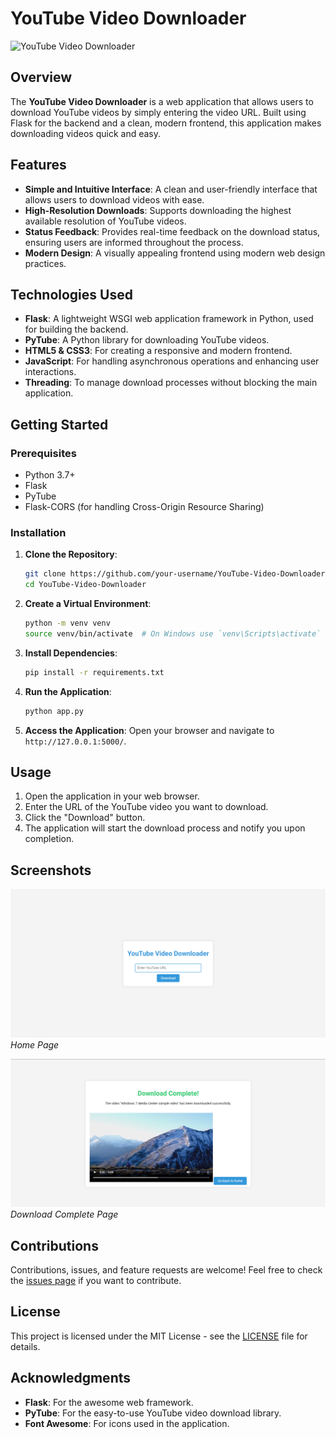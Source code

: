 # YouTube Video Downloader

![YouTube Video Downloader](https://upload.wikimedia.org/wikipedia/commons/0/09/YouTube_full-color_icon_%282017%29.svg)

## Overview

The **YouTube Video Downloader** is a web application that allows users to download YouTube videos by simply entering the video URL. Built using Flask for the backend and a clean, modern frontend, this application makes downloading videos quick and easy. 

## Features

- **Simple and Intuitive Interface**: A clean and user-friendly interface that allows users to download videos with ease.
- **High-Resolution Downloads**: Supports downloading the highest available resolution of YouTube videos.
- **Status Feedback**: Provides real-time feedback on the download status, ensuring users are informed throughout the process.
- **Modern Design**: A visually appealing frontend using modern web design practices.

## Technologies Used

- **Flask**: A lightweight WSGI web application framework in Python, used for building the backend.
- **PyTube**: A Python library for downloading YouTube videos.
- **HTML5 & CSS3**: For creating a responsive and modern frontend.
- **JavaScript**: For handling asynchronous operations and enhancing user interactions.
- **Threading**: To manage download processes without blocking the main application.

## Getting Started

### Prerequisites

- Python 3.7+
- Flask
- PyTube
- Flask-CORS (for handling Cross-Origin Resource Sharing)

### Installation

1. **Clone the Repository**:
    ```sh
    git clone https://github.com/your-username/YouTube-Video-Downloader.git
    cd YouTube-Video-Downloader
    ```

2. **Create a Virtual Environment**:
    ```sh
    python -m venv venv
    source venv/bin/activate  # On Windows use `venv\Scripts\activate`
    ```

3. **Install Dependencies**:
    ```sh
    pip install -r requirements.txt
    ```

4. **Run the Application**:
    ```sh
    python app.py
    ```

5. **Access the Application**:
    Open your browser and navigate to `http://127.0.0.1:5000/`.


## Usage

1. Open the application in your web browser.
2. Enter the URL of the YouTube video you want to download.
3. Click the "Download" button.
4. The application will start the download process and notify you upon completion.

## Screenshots

![Home Page](images/HomePage.png)
*Home Page*

![Download Complete Page](images/Result.png)
*Download Complete Page*

## Contributions

Contributions, issues, and feature requests are welcome! Feel free to check the [issues page](https://github.com/your-username/YouTube-Video-Downloader/issues) if you want to contribute.

## License

This project is licensed under the MIT License - see the [LICENSE](LICENSE) file for details.

## Acknowledgments

- **Flask**: For the awesome web framework.
- **PyTube**: For the easy-to-use YouTube video download library.
- **Font Awesome**: For icons used in the application.


